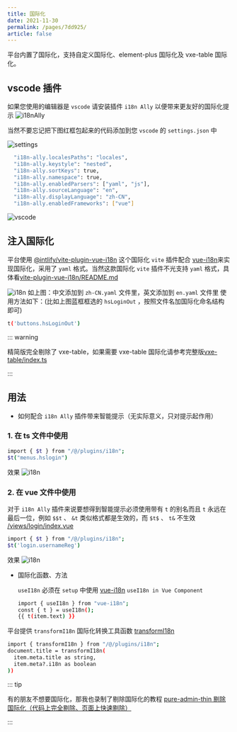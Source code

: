 ```yaml
---
title: 国际化
date: 2021-11-30
permalink: /pages/7dd925/
article: false
---
```


平台内置了国际化，支持自定义国际化、element-plus 国际化及 vxe-table 国际化。 

## vscode 插件

如果您使用的编辑器是 `vscode` 请安装插件 `i18n Ally` 以便带来更友好的国际化提示
![i18nAlly](~@alias/img/guide/i18nAlly.png)

当然不要忘记把下图红框包起来的代码添加到您 `vscode` 的 `settings.json` 中

![settings](~@alias/img/guide/settings.png)

```sh
  "i18n-ally.localesPaths": "locales",
  "i18n-ally.keystyle": "nested",
  "i18n-ally.sortKeys": true,
  "i18n-ally.namespace": true,
  "i18n-ally.enabledParsers": ["yaml", "js"],
  "i18n-ally.sourceLanguage": "en",
  "i18n-ally.displayLanguage": "zh-CN",
  "i18n-ally.enabledFrameworks": ["vue"]
```

![vscode](~@alias/img/guide/vscode.png)

## 注入国际化

平台使用 [@intlify/vite-plugin-vue-i18n](https://www.npmjs.com/package/@intlify/vite-plugin-vue-i18n) 这个国际化 `vite` 插件配合  [vue-i18n](https://www.npmjs.com/package/vue-i18n)来实现国际化，采用了 `yaml` 格式。当然这款国际化 `vite` 插件不光支持 `yaml` 格式，具体看[vite-plugin-vue-i18n/README.md](https://github.com/intlify/bundle-tools/blob/main/packages/vite-plugin-vue-i18n/README.md#include)

![i18n](~@alias/img/guide/i18n.png)
如上图：中文添加到 `zh-CN.yaml` 文件里，英文添加到 `en.yaml` 文件里
使用方法如下：(比如上图蓝框框选的 `hsLoginOut` ，按照文件名加国际化命名结构即可)

```sh
t('buttons.hsLoginOut')
```

::: warning

精简版完全剔除了 vxe-table，如果需要 vxe-table 国际化请参考完整版[vxe-table/index.ts](https://gitee.com/yiming_chang/vue-pure-admin/blob/main/src/plugins/vxe-table/index.ts#L65) <Badge text="代码"/>

:::

## 用法

- 如何配合 `i18n Ally` 插件带来智能提示（无实际意义，只对提示起作用）
<!-- https://gitee.com/yiming_chang/vue-pure-admin/blob/main/src/plugins/i18n/index.ts#L63 -->

### 1. 在 ts 文件中使用

```sh
import { $t } from "/@/plugins/i18n";
$t("menus.hslogin")
```

效果
![i18n](~@alias/img/guide/i18nRouter.png)

### 2. 在 vue 文件中使用

对于 `i18n Ally` 插件来说要想得到智能提示必须使用带有 `t` 的别名而且 `t` 永远在最后一位，例如 `$$t` 、 `&t` 类似格式都是生效的，而 `$t$` 、 `t&` 不生效 [/views/login/index.vue](https://gitee.com/yiming_chang/pure-admin-thin/blob/main/src/views/login/index.vue#L159) <Badge text="代码参考"/>

```sh
import { $t } from "/@/plugins/i18n";
$t('login.usernameReg')
```

效果
![i18n](~@alias/img/guide/i18nLogin.jpg)

- 国际化函数、方法

  `useI18n` 必须在 `setup` 中使用 [vue-i18n](https://vue-i18n.intlify.dev/guide/migration/vue3.html#usei18n-in-vue-component) <Badge text="vue-i18n文档"/> `useI18n in Vue Component`

  ```sh
  import { useI18n } from "vue-i18n";
  const { t } = useI18n();
  {{ t(item.text) }}
  ```

平台提供 `transformI18n` 国际化转换工具函数 [transformI18n](https://gitee.com/yiming_chang/pure-admin-thin/blob/main/src/plugins/i18n.ts#L38) <Badge text="代码"/>

```sh
import { transformI18n } from "/@/plugins/i18n";
document.title = transformI18n(
  item.meta.title as string,
  item.meta?.i18n as boolean
))
```


::: tip

有的朋友不想要国际化，那我也录制了剔除国际化的教程 [pure-admin-thin 剔除国际化（代码上完全剔除、页面上快速剔除）](https://www.bilibili.com/video/BV1Ru411B7k3/) <Badge text="视频教程"/>  

:::